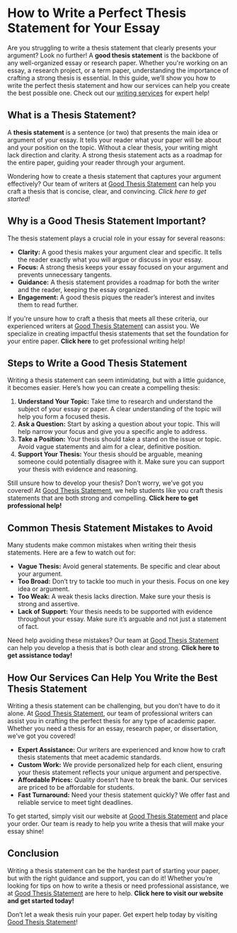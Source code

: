 # How to Write a Perfect Thesis Statement for Your Essay

Are you struggling to write a thesis statement that clearly presents your argument? Look no further! A **good thesis statement** is the backbone of any well-organized essay or research paper. Whether you're working on an essay, a research project, or a term paper, understanding the importance of crafting a strong thesis is essential. In this guide, we’ll show you how to write the perfect thesis statement and how our services can help you create the best possible one. Check out our [writing services](https://tinyurl.com/topessay?keyword=good+thesis+statement) for expert help!

## What is a Thesis Statement?

A **thesis statement** is a sentence (or two) that presents the main idea or argument of your essay. It tells your reader what your paper will be about and your position on the topic. Without a clear thesis, your writing might lack direction and clarity. A strong thesis statement acts as a roadmap for the entire paper, guiding your reader through your argument.

Wondering how to create a thesis statement that captures your argument effectively? Our team of writers at [Good Thesis Statement](https://tinyurl.com/topessay?keyword=good+thesis+statement) can help you craft a thesis that is concise, clear, and convincing. _Click here to get started!_

## Why is a Good Thesis Statement Important?

The thesis statement plays a crucial role in your essay for several reasons:

- **Clarity:** A good thesis makes your argument clear and specific. It tells the reader exactly what you will argue or discuss in your essay.
- **Focus:** A strong thesis keeps your essay focused on your argument and prevents unnecessary tangents.
- **Guidance:** A thesis statement provides a roadmap for both the writer and the reader, keeping the essay organized.
- **Engagement:** A good thesis piques the reader’s interest and invites them to read further.

If you're unsure how to craft a thesis that meets all these criteria, our experienced writers at [Good Thesis Statement](https://tinyurl.com/topessay?keyword=good+thesis+statement) can assist you. We specialize in creating impactful thesis statements that set the foundation for your entire paper. **Click here** to get professional writing help!

## Steps to Write a Good Thesis Statement

Writing a thesis statement can seem intimidating, but with a little guidance, it becomes easier. Here’s how you can create a compelling thesis:

1. **Understand Your Topic:** Take time to research and understand the subject of your essay or paper. A clear understanding of the topic will help you form a focused thesis.
2. **Ask a Question:** Start by asking a question about your topic. This will help narrow your focus and give you a specific angle to address.
3. **Take a Position:** Your thesis should take a stand on the issue or topic. Avoid vague statements and aim for a clear, definitive position.
4. **Support Your Thesis:** Your thesis should be arguable, meaning someone could potentially disagree with it. Make sure you can support your thesis with evidence and reasoning.

Still unsure how to develop your thesis? Don’t worry, we’ve got you covered! At [Good Thesis Statement](https://tinyurl.com/topessay?keyword=good+thesis+statement), we help students like you craft thesis statements that are both strong and compelling. **Click here to get professional help!**

## Common Thesis Statement Mistakes to Avoid

Many students make common mistakes when writing their thesis statements. Here are a few to watch out for:

- **Vague Thesis:** Avoid general statements. Be specific and clear about your argument.
- **Too Broad:** Don’t try to tackle too much in your thesis. Focus on one key idea or argument.
- **Too Weak:** A weak thesis lacks direction. Make sure your thesis is strong and assertive.
- **Lack of Support:** Your thesis needs to be supported with evidence throughout your essay. Make sure it’s arguable and not just a statement of fact.

Need help avoiding these mistakes? Our team at [Good Thesis Statement](https://tinyurl.com/topessay?keyword=good+thesis+statement) can help you develop a thesis that is both clear and strong. **Click here to get assistance today!**

## How Our Services Can Help You Write the Best Thesis Statement

Writing a thesis statement can be challenging, but you don’t have to do it alone. At [Good Thesis Statement](https://tinyurl.com/topessay?keyword=good+thesis+statement), our team of professional writers can assist you in crafting the perfect thesis for any type of academic paper. Whether you need a thesis for an essay, research paper, or dissertation, we’ve got you covered!

- **Expert Assistance:** Our writers are experienced and know how to craft thesis statements that meet academic standards.
- **Custom Work:** We provide personalized help for each client, ensuring your thesis statement reflects your unique argument and perspective.
- **Affordable Prices:** Quality doesn’t have to break the bank. Our services are priced to be affordable for students.
- **Fast Turnaround:** Need your thesis statement quickly? We offer fast and reliable service to meet tight deadlines.

To get started, simply visit our website at [Good Thesis Statement](https://tinyurl.com/topessay?keyword=good+thesis+statement) and place your order. Our team is ready to help you write a thesis that will make your essay shine!

## Conclusion

Writing a thesis statement can be the hardest part of starting your paper, but with the right guidance and support, you can do it! Whether you’re looking for tips on how to write a thesis or need professional assistance, we at [Good Thesis Statement](https://tinyurl.com/topessay?keyword=good+thesis+statement) are here to help. **Click here to visit our website and get started today!**

Don’t let a weak thesis ruin your paper. Get expert help today by visiting [Good Thesis Statement](https://tinyurl.com/topessay?keyword=good+thesis+statement)!
